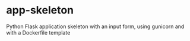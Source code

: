 # app-skeleton
Python Flask application skeleton with an input form, using gunicorn and with a Dockerfile template
